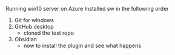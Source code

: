 Running win10 server on Azure
Installed sw in the following order

1. Git for windows
2. GitHub desktop
	- cloned the test repo
3. Obsidian
	- now to install the plugin and see what happens



